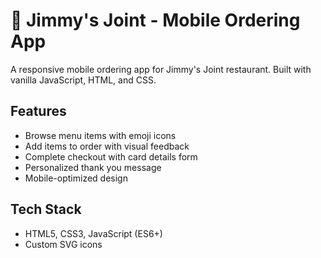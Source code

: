 # 🍔 Jimmy's Joint - Mobile Ordering App

A responsive mobile ordering app for Jimmy's Joint restaurant. Built with vanilla JavaScript, HTML, and CSS.

## Features

- Browse menu items with emoji icons
- Add items to order with visual feedback
- Complete checkout with card details form
- Personalized thank you message
- Mobile-optimized design

## Tech Stack

- HTML5, CSS3, JavaScript (ES6+)
- Custom SVG icons
